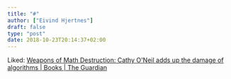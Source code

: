 ```yaml
---
title: "#"
author: ["Eivind Hjertnes"]
draft: false
type: "post"
date: 2018-10-23T20:14:37+02:00
---
```


Liked:
[Weapons
of Math Destruction: Cathy O'Neil adds up the damage of algorithms |
Books | The Guardian](https://www.theguardian.com/books/2016/oct/27/cathy-oneil-weapons-of-math-destruction-algorithms-big-data)
